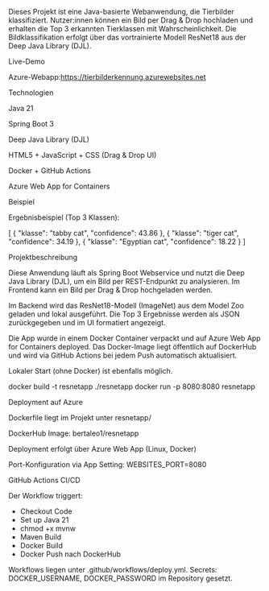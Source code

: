 Dieses Projekt ist eine Java-basierte Webanwendung, die Tierbilder klassifiziert. Nutzer:innen können ein Bild per Drag & Drop hochladen und erhalten die Top 3 erkannten Tierklassen mit Wahrscheinlichkeit. Die Bildklassifikation erfolgt über das vortrainierte Modell ResNet18 aus der Deep Java Library (DJL).

Live-Demo

Azure-Webapp:https://tierbilderkennung.azurewebsites.net

Technologien

Java 21

Spring Boot 3

Deep Java Library (DJL)

HTML5 + JavaScript + CSS (Drag & Drop UI)

Docker + GitHub Actions

Azure Web App for Containers

Beispiel


Ergebnisbeispiel (Top 3 Klassen):

[
  { "klasse": "tabby cat", "confidence": 43.86 },
  { "klasse": "tiger cat", "confidence": 34.19 },
  { "klasse": "Egyptian cat", "confidence": 18.22 }
]

Projektbeschreibung

Diese Anwendung läuft als Spring Boot Webservice und nutzt die Deep Java Library (DJL), um ein Bild per REST-Endpunkt zu analysieren. Im Frontend kann ein Bild per Drag & Drop hochgeladen werden.

Im Backend wird das ResNet18-Modell (ImageNet) aus dem Model Zoo geladen und lokal ausgeführt. Die Top 3 Ergebnisse werden als JSON zurückgegeben und im UI formatiert angezeigt.

Die App wurde in einem Docker Container verpackt und auf Azure Web App for Containers deployed. Das Docker-Image liegt öffentlich auf DockerHub und wird via GitHub Actions bei jedem Push automatisch aktualisiert.

Lokaler Start (ohne Docker) ist ebenfalls möglich.

docker build -t resnetapp ./resnetapp
docker run -p 8080:8080 resnetapp

Deployment auf Azure

Dockerfile liegt im Projekt unter resnetapp/

DockerHub Image: bertaleo1/resnetapp

Deployment erfolgt über Azure Web App (Linux, Docker)

Port-Konfiguration via App Setting: WEBSITES_PORT=8080

GitHub Actions CI/CD

Der Workflow triggert:

- Checkout Code
- Set up Java 21
- chmod +x mvnw
- Maven Build
- Docker Build
- Docker Push nach DockerHub

Workflows liegen unter .github/workflows/deploy.yml.
Secrets: DOCKER_USERNAME, DOCKER_PASSWORD im Repository gesetzt.

